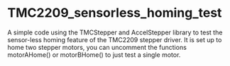 # TMC2209_sensorless_homing_test
A simple code using the TMCStepper and AccelStepper library to test the sensor-less homing feature of the TMC2209 stepper driver.
It is set up to home two stepper motors, you can uncomment the functions motorAHome() or motorBHome() to just test a single motor.
    
